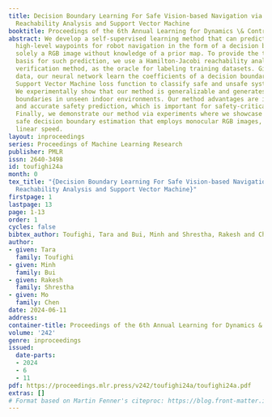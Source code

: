 ```yaml
---
title: Decision Boundary Learning For Safe Vision-based Navigation via Hamilton-Jacobi
  Reachability Analysis and Support Vector Machine
booktitle: Proceedings of the 6th Annual Learning for Dynamics \& Control Conference
abstract: We develop a self-supervised learning method that can predict safe and unsafe
  high-level waypoints for robot navigation in the form of a decision boundary given
  solely a RGB image without knowledge of a prior map. To provide the theoretical
  basis for such prediction, we use a Hamilton-Jacobi reachability analysis, a formal
  verification method, as the oracle for labeling training datasets. Given the labeled
  data, our neural network learn the coefficients of a decision boundary via a soft-margin
  Support Vector Machine loss function to classify safe and unsafe system states.
  We experimentally show that our method is generalizable and generates safety decision
  boundaries in unseen indoor environments. Our method advantages are its explainability
  and accurate safety prediction, which is important for safety-critical systems.
  Finally, we demonstrate our method via experiments where we showcase the learning-based
  safe decision boundary estimation that employs monocular RGB images, and current
  linear speed.
layout: inproceedings
series: Proceedings of Machine Learning Research
publisher: PMLR
issn: 2640-3498
id: toufighi24a
month: 0
tex_title: "{Decision Boundary Learning For Safe Vision-based Navigation via Hamilton-Jacobi
  Reachability Analysis and Support Vector Machine}"
firstpage: 1
lastpage: 13
page: 1-13
order: 1
cycles: false
bibtex_author: Toufighi, Tara and Bui, Minh and Shrestha, Rakesh and Chen, Mo
author:
- given: Tara
  family: Toufighi
- given: Minh
  family: Bui
- given: Rakesh
  family: Shrestha
- given: Mo
  family: Chen
date: 2024-06-11
address:
container-title: Proceedings of the 6th Annual Learning for Dynamics & Control Conference
volume: '242'
genre: inproceedings
issued:
  date-parts:
  - 2024
  - 6
  - 11
pdf: https://proceedings.mlr.press/v242/toufighi24a/toufighi24a.pdf
extras: []
# Format based on Martin Fenner's citeproc: https://blog.front-matter.io/posts/citeproc-yaml-for-bibliographies/
---
```

